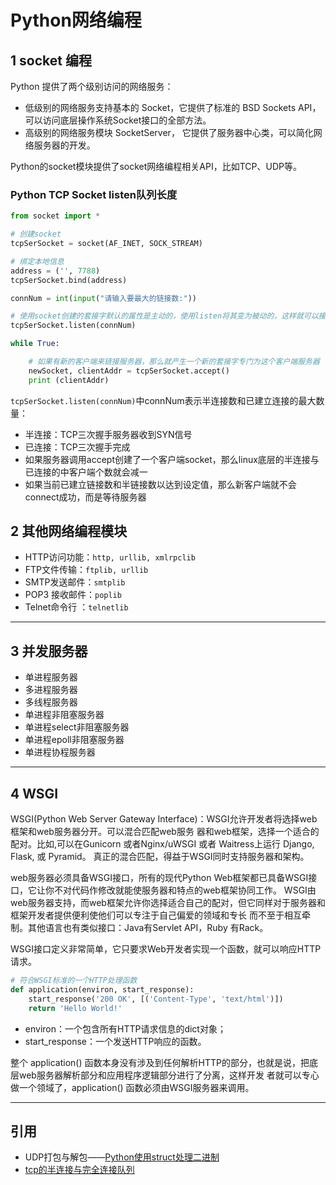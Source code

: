 # Python网络编程

## 1 socket 编程

Python 提供了两个级别访问的网络服务：

- 低级别的网络服务支持基本的 Socket，它提供了标准的 BSD Sockets API，可以访问底层操作系统Socket接口的全部方法。
- 高级别的网络服务模块 SocketServer， 它提供了服务器中心类，可以简化网络服务器的开发。

Python的socket模块提供了socket网络编程相关API，比如TCP、UDP等。

### Python TCP Socket listen队列长度

```python
from socket import *

# 创建socket
tcpSerSocket = socket(AF_INET, SOCK_STREAM)

# 绑定本地信息
address = ('', 7788)
tcpSerSocket.bind(address)

connNum = int(input("请输入要最大的链接数:"))

# 使用socket创建的套接字默认的属性是主动的，使用listen将其变为被动的，这样就可以接收别人的链接了
tcpSerSocket.listen(connNum)

while True:

    # 如果有新的客户端来链接服务器，那么就产生一个新的套接字专门为这个客户端服务器
    newSocket, clientAddr = tcpSerSocket.accept()
    print (clientAddr)
```

`tcpSerSocket.listen(connNum)`中connNum表示半连接数和已建立连接的最大数量：

- 半连接：TCP三次握手服务器收到SYN信号
- 已连接：TCP三次握手完成
- 如果服务器调用accept创建了一个客户端socket，那么linux底层的半连接与已连接的中客户端个数就会减一
- 如果当前已建立链接数和半链接数以达到设定值，那么新客户端就不会connect成功，而是等待服务器


## 2 其他网络编程模块

- HTTP访问功能：`http, urllib, xmlrpclib`
- FTP文件传输：`ftplib, urllib`
- SMTP发送邮件：`smtplib`
- POP3	接收邮件：`poplib`
- Telnet命令行	：`telnetlib`

---
##  3 并发服务器

- 单进程服务器
- 多进程服务器
- 多线程服务器
- 单进程非阻塞服务器
- 单进程select非阻塞服务器
- 单进程epoll非阻塞服务器
- 单进程协程服务器

---
## 4 WSGI

WSGI(Python Web Server Gateway Interface)：WSGI允许开发者将选择web框架和web服务器分开。可以混合匹配web服务
器和web框架，选择⼀个适合的配对。⽐如,可以在Gunicorn 或者Nginx/uWSGI 或者 Waitress上运⾏ Django, Flask, 或 Pyramid。
真正的混合匹配，得益于WSGI同时⽀持服务器和架构。

web服务器必须具备WSGI接⼝，所有的现代Python Web框架都已具备WSGI接⼝，它让你不对代码作修改就能使服务器和特点的web框架协同⼯作。
WSGI由web服务器⽀持，⽽web框架允许你选择适合⾃⼰的配对，但它同样对于服务器和框架开发者提供便利使他们可以专注于⾃⼰偏爱的领域和专⻓
⽽不⾄于相互牵制。其他语⾔也有类似接⼝：Java有Servlet API，Ruby 有Rack。

WSGI接⼝定义⾮常简单，它只要求Web开发者实现⼀个函数，就可以响应HTTP请求。

```python
# 符合WSGI标准的⼀个HTTP处理函数
def application(environ, start_response):
    start_response('200 OK', [('Content-Type', 'text/html')])
    return 'Hello World!'
```

- environ：⼀个包含所有HTTP请求信息的dict对象；
- start_response：⼀个发送HTTP响应的函数。

整个 application() 函数本身没有涉及到任何解析HTTP的部分，也就是说，把底层web服务器解析部分和应⽤程序逻辑部分进⾏了分离，这样开发
者就可以专⼼做⼀个领域了，application() 函数必须由WSGI服务器来调⽤。

---
## 引用

- UDP打包与解包——[Python使用struct处理二进制](https://www.cnblogs.com/gala/archive/2011/09/22/2184801.html)
- [tcp的半连接与完全连接队列](https://segmentfault.com/a/1190000008224853)
